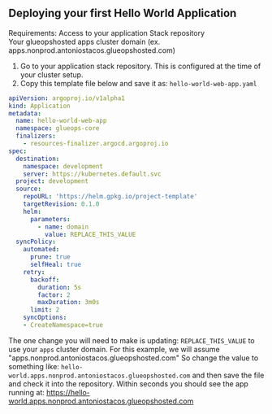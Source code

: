 ## Deploying your first Hello World Application

Requirements:
Access to your application Stack repository<br>
Your glueopshosted apps cluster domain (ex. apps.nonprod.antoniostacos.glueopshosted.com)

1. Go to your application stack repository. This is configured at the time of your cluster setup.
2. Copy this template file below and save it as: `hello-world-web-app.yaml`

```yaml
apiVersion: argoproj.io/v1alpha1
kind: Application
metadata:
  name: hello-world-web-app
  namespace: glueops-core
  finalizers:
    - resources-finalizer.argocd.argoproj.io
spec:
  destination:
    namespace: development
    server: https://kubernetes.default.svc
  project: development
  source:
    repoURL: 'https://helm.gpkg.io/project-template'
    targetRevision: 0.1.0
    helm:
      parameters:
        - name: domain
          value: REPLACE_THIS_VALUE
  syncPolicy:
    automated:
      prune: true
      selfHeal: true
    retry:
      backoff:
        duration: 5s
        factor: 2
        maxDuration: 3m0s
      limit: 2
    syncOptions:
    - CreateNamespace=true
```

The one change you will need to make is updating: `REPLACE_THIS_VALUE` to use your `apps` cluster domain. For this example, we will assume "apps.nonprod.antoniostacos.glueopshosted.com" So change the value to something like: `hello-world.apps.nonprod.antoniostacos.glueopshosted.com` and then save the file and check it into the repository. Within seconds you should see the app running at: https://hello-world.apps.nonprod.antoniostacos.glueopshosted.com
